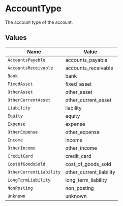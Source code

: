# AccountType

The account type of the account.


## Values

| Name                    | Value                   |
| ----------------------- | ----------------------- |
| `AccountsPayable`       | accounts_payable        |
| `AccountsReceivable`    | accounts_receivable     |
| `Bank`                  | bank                    |
| `FixedAsset`            | fixed_asset             |
| `OtherAsset`            | other_asset             |
| `OtherCurrentAsset`     | other_current_asset     |
| `Liability`             | liability               |
| `Equity`                | equity                  |
| `Expense`               | expense                 |
| `OtherExpense`          | other_expense           |
| `Income`                | income                  |
| `OtherIncome`           | other_income            |
| `CreditCard`            | credit_card             |
| `CostOfGoodsSold`       | cost_of_goods_sold      |
| `OtherCurrentLiability` | other_current_liability |
| `LongTermLiability`     | long_term_liability     |
| `NonPosting`            | non_posting             |
| `Unknown`               | unknown                 |